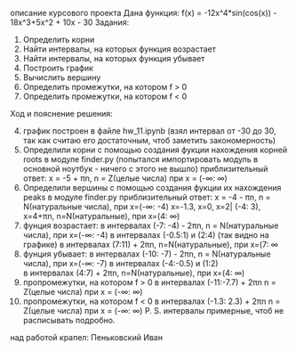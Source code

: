описание курсового проекта
Дана функция: f(x) = -12x^4*sin(cos(x)) - 18x^3+5x^2 + 10x - 30
Задания:
1. Определить корни
2. Найти интервалы, на которых функция возрастает
3. Найти интервалы, на которых функция убывает
4. Построить график
5. Вычислить вершину
6. Определить промежутки, на котором f > 0
7. Определить промежутки, на котором f < 0

Ход и пояснение решения:

4. график построен в файле hw_11.ipynb (взял интервал от -30 до 30, так как считаю его достаточным,
    чтоб заметить закономерность)
1. Определили корни с помощью создания фукции нахождения корней roots в модуле 
    finder.py (попытался импортировать модуль в основной ноутбук - ничего с этого не вышло)
    приблизительный ответ: х = -5 + πn, n = Z(целые числа) при х = (-∞: ∞) 
5. Определили вершины с помощью создания фукции их нахождения  peaks в модуле 
    finder.py  приблизительный ответ: х = -4 - πn, n = N(натуральные числа), при x=(-∞: -4)
    х=-1.3, x=0, x=2| (-4: 3), x=4+πn, n=N(натуральные), при х=(4: ∞)
2. фунция возрастает:
    в интервалах (-7: -4) - 2πn, n = N(натуральные числа), при x=(-∞: -4)
    в интервалах (-0.5:1) и (2:4) (так видно на графике)
    в интервалах (7:11) + 2πn, n=N(натуральные), при х=(7: ∞
3.  фунция убывает:
    в интервалах (-10: -7) - 2πn, n = N(натуральные числа), при x=(-∞: -7)
    в интервалах (-4:-0.5) и (1:2)  
    в интервалах (4:7) + 2πn, n=N(натуральные), при х=(4: ∞)
6. пропромежутки, на котором f > 0
    в интервалах (-11:-7.7) + 2πn n = Z(целые числа) при х = (-∞: ∞)
7.  пропромежутки, на котором f < 0
    в интервалах (-1.3: 2.3) + 2πn n = Z(целые числа) при х = (-∞: ∞)
    P. S. интервалы примерные, чтоб не расписывать подробно.


над работой крапел: Пеньковский Иван
